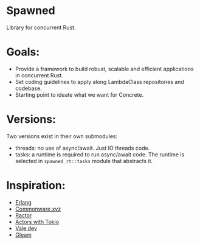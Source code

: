 # Spawned
Library for concurrent Rust.

# Goals:

- Provide a framework to build robust, scalable and efficient applications in concurrent Rust.
- Set coding guidelines to apply along LambdaClass repositories and codebase.
- Starting point to ideate what we want for Concrete.

# Versions:

Two versions exist in their own submodules:
- threads: no use of async/await. Just IO threads code.
- tasks: a runtime is required to run async/await code. The runtime is selected in `spawned_rt::tasks` module that abstracts it.

# Inspiration:

- [Erlang](https://www.erlang.org/)
- [Commonware.xyz](https://commonware.xyz)
- [Ractor](https://slawlor.github.io/ractor/)
- [Actors with Tokio](https://ryhl.io/blog/actors-with-tokio/)
- [Vale.dev](https://vale.dev/)
- [Gleam](https://gleam.run/)